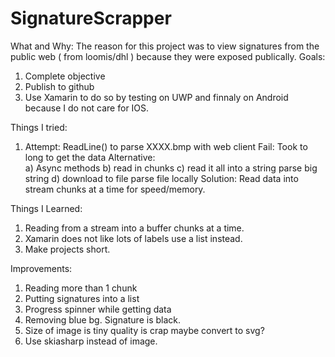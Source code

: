 # SignatureScrapper
What and Why:
  The reason for this project was to view signatures from the public web ( from loomis/dhl ) because they were exposed publically.
Goals:
  1.  Complete objective
  2.  Publish to github
  3.  Use Xamarin to do so by testing on UWP and finnaly on Android because I do not care for IOS.

Things I tried:
  1.  Attempt:  ReadLine() to parse XXXX.bmp with web client
      Fail:  Took to long to get the data
      Alternative:  
        a) Async methods 
        b) read in chunks
        c) read it all into a string parse big string
        d) download to file parse file locally
      Solution:  Read data into stream chunks at a time for speed/memory.
      
Things I Learned:
  1.  Reading from a stream into a buffer chunks at a time.
  2.  Xamarin does not like lots of labels use a list instead.
  3.  Make projects short.

Improvements:
  1.  Reading more than 1 chunk
  2.  Putting signatures into a list
  3.  Progress spinner while getting data
  4.  Removing blue bg.  Signature is black.
  5.  Size of image is tiny quality is crap maybe convert to svg?
  6.  Use skiasharp instead of image.

